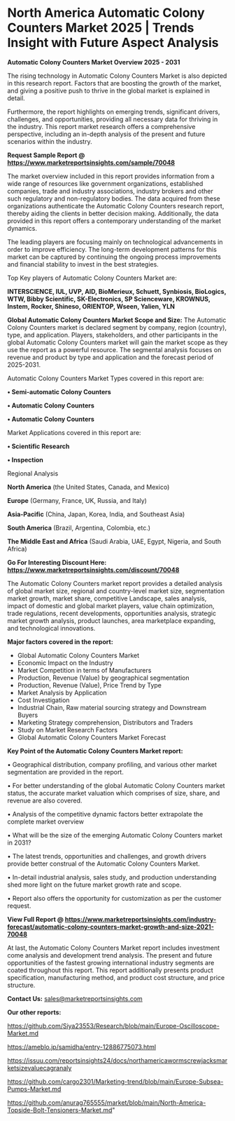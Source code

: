  # North America Automatic Colony Counters Market 2025 | Trends Insight with Future Aspect Analysis

<Strong> Automatic Colony Counters Market Overview 2025 - 2031</strong>

The rising technology in Automatic Colony Counters Market is also depicted in this research report. Factors that are boosting the growth of the market, and giving a positive push to thrive in the global market is explained in detail.

Furthermore, the report highlights on emerging trends, significant drivers, challenges, and opportunities, providing all necessary data for thriving in the industry. This report market research offers a comprehensive perspective, including an in-depth analysis of the present and future scenarios within the industry.

<strong>Request Sample Report @ <a href=https://www.marketreportsinsights.com/sample/70048>https://www.marketreportsinsights.com/sample/70048</a></strong>

The market overview included in this report provides information from a wide range of resources like government organizations, established companies, trade and industry associations, industry brokers and other such regulatory and non-regulatory bodies. The data acquired from these organizations authenticate the Automatic Colony Counters research report, thereby aiding the clients in better decision making. Additionally, the data provided in this report offers a contemporary understanding of the market dynamics.

The leading players are focusing mainly on technological advancements in order to improve efficiency. The long-term development patterns for this market can be captured by continuing the ongoing process improvements and financial stability to invest in the best strategies.

Top Key players of Automatic Colony Counters Market are:

<strong>INTERSCIENCE, IUL, UVP, AID, BioMerieux, Schuett, Synbiosis, BioLogics, WTW, Bibby Scientific, SK-Electronics, SP Scienceware, KROWNUS, Instem, Rocker, Shineso, ORIENTOP, Wseen, Yalien, YLN</strong>

<strong><b>Global Automatic Colony Counters Market Scope and Size:</b></strong>
The Automatic Colony Counters market is declared segment by company, region (country), type, and application. Players, stakeholders, and other participants in the global Automatic Colony Counters market will gain the market scope as they use the report as a powerful resource. The segmental analysis focuses on revenue and product by type and application and the forecast period of 2025-2031.

Automatic Colony Counters Market Types covered in this report are:

<strong>• Semi-automatic Colony Counters

• Automatic Colony Counters

• Automatic Colony Counters</strong>

Market Applications covered in this report are:

<strong>• Scientific Research

• Inspection</strong> 

Regional Analysis

<strong>North America</strong> (the United States, Canada, and Mexico)

<strong>Europe</strong> (Germany, France, UK, Russia, and Italy)

<strong>Asia-Pacific</strong> (China, Japan, Korea, India, and Southeast Asia)

<strong>South America</strong> (Brazil, Argentina, Colombia, etc.)

<strong>The Middle East and Africa</strong> (Saudi Arabia, UAE, Egypt, Nigeria, and South Africa)

<strong>Go For Interesting Discount Here: <a href=https://www.marketreportsinsights.com/discount/70048>https://www.marketreportsinsights.com/discount/70048</a></strong>

The Automatic Colony Counters market report provides a detailed analysis of global market size, regional and country-level market size, segmentation market growth, market share, competitive Landscape, sales analysis, impact of domestic and global market players, value chain optimization, trade regulations, recent developments, opportunities analysis, strategic market growth analysis, product launches, area marketplace expanding, and technological innovations.

<strong><b>Major factors covered in the report:</b></strong>
<ul>
  <li>Global Automatic Colony Counters Market </li>
  <li>Economic Impact on the Industry</li>
  <li>Market Competition in terms of Manufacturers</li>
  <li>Production, Revenue (Value) by geographical segmentation</li>
  <li>Production, Revenue (Value), Price Trend by Type</li>
  <li>Market Analysis by Application</li>
  <li>Cost Investigation</li>
  <li>Industrial Chain, Raw material sourcing strategy and Downstream Buyers</li>
  <li>Marketing Strategy comprehension, Distributors and Traders</li>
  <li>Study on Market Research Factors</li>
  <li>Global Automatic Colony Counters Market Forecast</li>
</ul>

<strong><b>Key Point of the Automatic Colony Counters Market report:</b></strong>

• Geographical distribution, company profiling, and various other market segmentation are provided in the report.

• For better understanding of the global Automatic Colony Counters market status, the accurate market valuation which comprises of size, share, and revenue are also covered.

• Analysis of the competitive dynamic factors better extrapolate the complete market overview

• What will be the size of the emerging Automatic Colony Counters market in 2031?

• The latest trends, opportunities and challenges, and growth drivers provide better construal of the Automatic Colony Counters Market.

• In-detail industrial analysis, sales study, and production understanding shed more light on the future market growth rate and scope.

• Report also offers the opportunity for customization as per the customer request.

<strong><b>View Full Report @ <a href=https://www.marketreportsinsights.com/industry-forecast/automatic-colony-counters-market-growth-and-size-2021-70048>https://www.marketreportsinsights.com/industry-forecast/automatic-colony-counters-market-growth-and-size-2021-70048</a></b></strong>


At last, the Automatic Colony Counters Market report includes investment come analysis and development trend analysis. The present and future opportunities of the fastest growing international industry segments are coated throughout this report. This report additionally presents product specification, manufacturing method, and product cost structure, and price structure.

<strong>Contact Us:</strong>
sales@marketreportsinsights.com

<strong>Our other reports:</strong>

<a href=https://github.com/Siya23553/Research/blob/main/Europe-Oscilloscope-Market.md>https://github.com/Siya23553/Research/blob/main/Europe-Oscilloscope-Market.md</a>

<a href=https://ameblo.jp/samidha/entry-12886775073.html>https://ameblo.jp/samidha/entry-12886775073.html</a>

<a href=https://issuu.com/reportsinsights24/docs/northamericawormscrewjacksmarketsizevaluecagranaly>https://issuu.com/reportsinsights24/docs/northamericawormscrewjacksmarketsizevaluecagranaly</a>

<a href=https://github.com/cargo2301/Marketing-trend/blob/main/Europe-Subsea-Pumps-Market.md>https://github.com/cargo2301/Marketing-trend/blob/main/Europe-Subsea-Pumps-Market.md</a>

<a href=https://github.com/anurag765555/market/blob/main/North-America-Topside-Bolt-Tensioners-Market.md>https://github.com/anurag765555/market/blob/main/North-America-Topside-Bolt-Tensioners-Market.md</a>"
